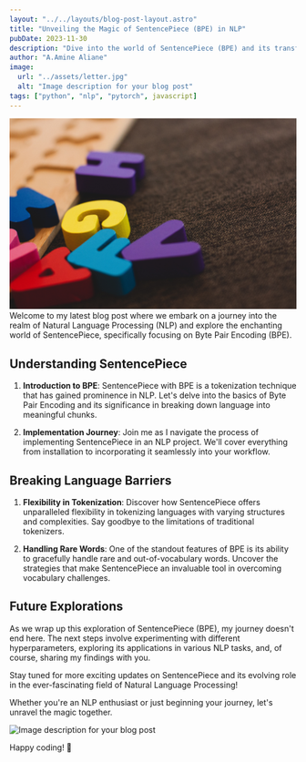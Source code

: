```yaml
---
layout: "../../layouts/blog-post-layout.astro"
title: "Unveiling the Magic of SentencePiece (BPE) in NLP"
pubDate: 2023-11-30
description: "Dive into the world of SentencePiece (BPE) and its transformative role in Natural Language Processing."
author: "A.Amine Aliane"
image:
  url: "../assets/letter.jpg"
  alt: "Image description for your blog post"
tags: ["python", "nlp", "pytorch", javascript]
---
```


![letters](../../assets/letters.jpg)
Welcome to my latest blog post where we embark on a journey into the realm of Natural Language Processing (NLP) and explore the enchanting world of SentencePiece, specifically focusing on Byte Pair Encoding (BPE).

## Understanding SentencePiece

1. **Introduction to BPE**: SentencePiece with BPE is a tokenization technique that has gained prominence in NLP. Let's delve into the basics of Byte Pair Encoding and its significance in breaking down language into meaningful chunks.

2. **Implementation Journey**: Join me as I navigate the process of implementing SentencePiece in an NLP project. We'll cover everything from installation to incorporating it seamlessly into your workflow.

## Breaking Language Barriers

1. **Flexibility in Tokenization**: Discover how SentencePiece offers unparalleled flexibility in tokenizing languages with varying structures and complexities. Say goodbye to the limitations of traditional tokenizers.

2. **Handling Rare Words**: One of the standout features of BPE is its ability to gracefully handle rare and out-of-vocabulary words. Uncover the strategies that make SentencePiece an invaluable tool in overcoming vocabulary challenges.

## Future Explorations

As we wrap up this exploration of SentencePiece (BPE), my journey doesn't end here. The next steps involve experimenting with different hyperparameters, exploring its applications in various NLP tasks, and, of course, sharing my findings with you.

Stay tuned for more exciting updates on SentencePiece and its evolving role in the ever-fascinating field of Natural Language Processing!

Whether you're an NLP enthusiast or just beginning your journey, let's unravel the magic together.

![Image description for your blog post](https://your-image-url.com)

Happy coding! 🚀

